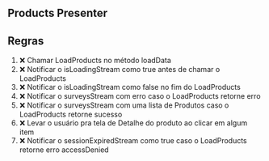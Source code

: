 ## Products Presenter

## Regras
1. ❌ Chamar LoadProducts no método loadData
2. ❌ Notificar o isLoadingStream como true antes de chamar o LoadProducts
3. ❌ Notificar o isLoadingStream como false no fim do LoadProducts
4. ❌ Notificar o surveysStream com erro caso o LoadProducts retorne erro
5. ❌ Notificar o surveysStream com uma lista de Produtos caso o LoadProducts retorne sucesso
6. ❌ Levar o usuário pra tela de Detalhe do produto ao clicar em algum item
7. ❌ Notificar o sessionExpiredStream como true caso o LoadProducts retorne erro accessDenied